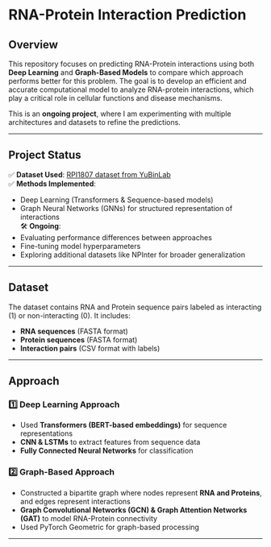# RNA-Protein Interaction Prediction

## **Overview**
This repository focuses on predicting RNA-Protein interactions using both **Deep Learning** and **Graph-Based Models** to compare which approach performs better for this problem. The goal is to develop an efficient and accurate computational model to analyze RNA-protein interactions, which play a critical role in cellular functions and disease mechanisms.

This is an **ongoing project**, where I am experimenting with multiple architectures and datasets to refine the predictions.

---

## **Project Status**
✅ **Dataset Used**: [RPI1807 dataset from YuBinLab](https://github.com/YuBinLab-QUST/RPI-GGCN)  
✅ **Methods Implemented**:
- Deep Learning (Transformers & Sequence-based models)
- Graph Neural Networks (GNNs) for structured representation of interactions  
🛠 **Ongoing**:
- Evaluating performance differences between approaches  
- Fine-tuning model hyperparameters  
- Exploring additional datasets like NPInter for broader generalization  

---

## **Dataset**
The dataset contains RNA and Protein sequence pairs labeled as interacting (1) or non-interacting (0). It includes:
- **RNA sequences** (FASTA format)
- **Protein sequences** (FASTA format)
- **Interaction pairs** (CSV format with labels)

---

## **Approach**
### **1️⃣ Deep Learning Approach**
- Used **Transformers (BERT-based embeddings)** for sequence representations
- **CNN & LSTMs** to extract features from sequence data
- **Fully Connected Neural Networks** for classification

### **2️⃣ Graph-Based Approach**
- Constructed a bipartite graph where nodes represent **RNA and Proteins**, and edges represent interactions
- **Graph Convolutional Networks (GCN) & Graph Attention Networks (GAT)** to model RNA-Protein connectivity
- Used PyTorch Geometric for graph-based processing

---

